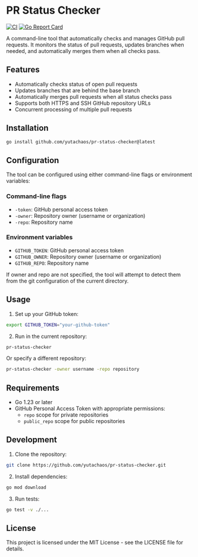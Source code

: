 # PR Status Checker

[![CI](https://github.com/yutachaos/pr-status-checker/actions/workflows/ci.yml/badge.svg)](https://github.com/yutachaos/pr-status-checker/actions/workflows/ci.yml)
[![Go Report Card](https://goreportcard.com/badge/github.com/yutachaos/pr-status-checker)](https://goreportcard.com/report/github.com/yutachaos/pr-status-checker)

A command-line tool that automatically checks and manages GitHub pull requests. It monitors the status of pull requests, updates branches when needed, and automatically merges them when all checks pass.

## Features

- Automatically checks status of open pull requests
- Updates branches that are behind the base branch
- Automatically merges pull requests when all status checks pass
- Supports both HTTPS and SSH GitHub repository URLs
- Concurrent processing of multiple pull requests

## Installation

```bash
go install github.com/yutachaos/pr-status-checker@latest
```

## Configuration

The tool can be configured using either command-line flags or environment variables:

### Command-line flags

- `-token`: GitHub personal access token
- `-owner`: Repository owner (username or organization)
- `-repo`: Repository name

### Environment variables

- `GITHUB_TOKEN`: GitHub personal access token
- `GITHUB_OWNER`: Repository owner (username or organization)
- `GITHUB_REPO`: Repository name

If owner and repo are not specified, the tool will attempt to detect them from the git configuration of the current directory.

## Usage

1. Set up your GitHub token:
```bash
export GITHUB_TOKEN="your-github-token"
```

2. Run in the current repository:
```bash
pr-status-checker
```

Or specify a different repository:
```bash
pr-status-checker -owner username -repo repository
```

## Requirements

- Go 1.23 or later
- GitHub Personal Access Token with appropriate permissions:
  - `repo` scope for private repositories
  - `public_repo` scope for public repositories

## Development

1. Clone the repository:
```bash
git clone https://github.com/yutachaos/pr-status-checker.git
```

2. Install dependencies:
```bash
go mod download
```

3. Run tests:
```bash
go test -v ./...
```

## License

This project is licensed under the MIT License - see the LICENSE file for details. 